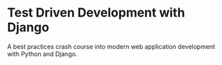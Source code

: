 # Test Driven Development with Django

A best practices crash course into modern web application development with
Python and Django. 


